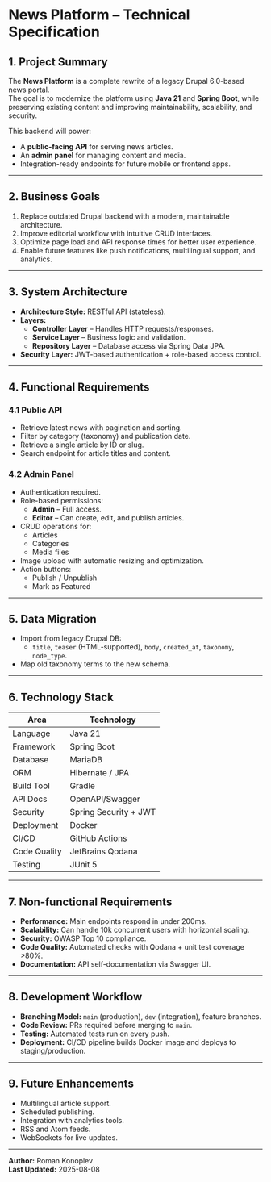 # News Platform – Technical Specification

## 1. Project Summary
The **News Platform** is a complete rewrite of a legacy Drupal 6.0-based news portal.  
The goal is to modernize the platform using **Java 21** and **Spring Boot**, while preserving existing content and improving maintainability, scalability, and security.

This backend will power:
- A **public-facing API** for serving news articles.
- An **admin panel** for managing content and media.
- Integration-ready endpoints for future mobile or frontend apps.

---

## 2. Business Goals
1. Replace outdated Drupal backend with a modern, maintainable architecture.
2. Improve editorial workflow with intuitive CRUD interfaces.
3. Optimize page load and API response times for better user experience.
4. Enable future features like push notifications, multilingual support, and analytics.

---

## 3. System Architecture
- **Architecture Style:** RESTful API (stateless).
- **Layers:**
    - **Controller Layer** – Handles HTTP requests/responses.
    - **Service Layer** – Business logic and validation.
    - **Repository Layer** – Database access via Spring Data JPA.
- **Security Layer:** JWT-based authentication + role-based access control.

---

## 4. Functional Requirements

### 4.1 Public API
- Retrieve latest news with pagination and sorting.
- Filter by category (taxonomy) and publication date.
- Retrieve a single article by ID or slug.
- Search endpoint for article titles and content.

### 4.2 Admin Panel
- Authentication required.
- Role-based permissions:
    - **Admin** – Full access.
    - **Editor** – Can create, edit, and publish articles.
- CRUD operations for:
    - Articles
    - Categories
    - Media files
- Image upload with automatic resizing and optimization.
- Action buttons:
    - Publish / Unpublish
    - Mark as Featured

---

## 5. Data Migration
- Import from legacy Drupal DB:
    - `title`, `teaser` (HTML-supported), `body`, `created_at`, `taxonomy`, `node_type`.
- Map old taxonomy terms to the new schema.

---

## 6. Technology Stack
| Area              | Technology |
|-------------------|------------|
| Language          | Java 21 |
| Framework         | Spring Boot |
| Database          | MariaDB |
| ORM               | Hibernate / JPA |
| Build Tool        | Gradle |
| API Docs          | OpenAPI/Swagger |
| Security          | Spring Security + JWT |
| Deployment        | Docker |
| CI/CD             | GitHub Actions |
| Code Quality      | JetBrains Qodana |
| Testing           | JUnit 5 |

---

## 7. Non-functional Requirements
- **Performance:** Main endpoints respond in under 200ms.
- **Scalability:** Can handle 10k concurrent users with horizontal scaling.
- **Security:** OWASP Top 10 compliance.
- **Code Quality:** Automated checks with Qodana + unit test coverage >80%.
- **Documentation:** API self-documentation via Swagger UI.

---

## 8. Development Workflow
- **Branching Model:** `main` (production), `dev` (integration), feature branches.
- **Code Review:** PRs required before merging to `main`.
- **Testing:** Automated tests run on every push.
- **Deployment:** CI/CD pipeline builds Docker image and deploys to staging/production.

---

## 9. Future Enhancements
- Multilingual article support.
- Scheduled publishing.
- Integration with analytics tools.
- RSS and Atom feeds.
- WebSockets for live updates.

---

**Author:** Roman Konoplev  
**Last Updated:** 2025-08-08
